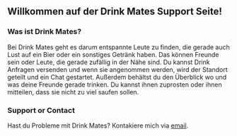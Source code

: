 ## Willkommen auf der Drink Mates Support Seite!

### Was ist Drink Mates?

Bei Drink Mates geht es darum entspannte Leute zu finden, die gerade auch Lust auf ein Bier oder ein sonstiges Getränk haben. 
Das können Freunde sein oder Leute, die gerade zufällig in der Nähe sind. Du kannst Drink Anfragen versenden und wenn sie angenommen werden, wird der Standort geteilt und ein Chat gestartet.
Außerdem behältst du den Überblick wo und was deine Freunde gerade trinken. Du kannst ihnen zuprosten oder ihnen mitteilen, dass sie nicht zu viel saufen sollen.


### Support or Contact

Hast du Probleme mit Drink Mates? Kontakiere mich via [email](mailto:johannes.eder@drink-mates.com).
